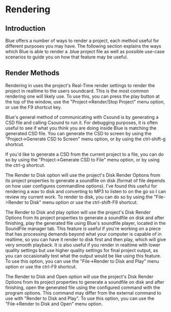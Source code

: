 Rendering
=========

Introduction
------------

Blue offers a number of ways to render a project, each method useful for
different purposes you may have. The following section explains the ways
which Blue is able to render a .blue project file as well as possible
use-case scenarios to guide you on how that feature may be useful.

Render Methods
--------------

Rendering in uses the project\'s Real-Time render settings to render the
project in realtime to the users soundcard. This is the most common
rendering one will likely use. To use this, you can press the play
button at the top of the window, use the \"Project-\>Render/Stop
Project\" menu option, or use the F9 shortcut key.

Blue\'s general method of communicating with Csound is by generating a
CSD file and calling Csound to run it. For debugging purposes, it is
often useful to see if what you think you are doing inside Blue is
matching the generated CSD file. You can generate the CSD to screen by
using the \"Project-\>Generate CSD to Screen\" menu option, or by using
the ctrl-shift-g shortcut.

If you\'d like to generate a CSD from the current project to a file, you
can do so by using the \"Project-\>Generate CSD to File\" menu option,
or by using the ctrl-g shortcut.

The Render to Disk option will use the project\'s Disk Render Options
from its project properties to generate a soundfile on disk (format of
file depends on how user configures commandline options). I\'ve found
this useful for rendering a wav to disk and converting to MP3 to listen
to on the go so I can review my current work. To render to disk, you can
do so by using the \"File-\>Render to Disk\" menu option or use the
ctrl-shift-F9 shortcut.

The Render to Disk and play option will use the project\'s Disk Render
Options from its project properties to generate a soundfile on disk and
after finishing, play the generated file using Blue\'s soundfile player,
located in the SoundFile manager tab. This feature is useful if you\'re
working on a piece that has processing demands beyond what your computer
is capable of in realtime, so you can have it render to disk first and
then play, which will give very smooth playback. It is also useful if
you render in realtime with lower quality settings but use higher
quality settings for final project output, as you can occasionally test
what the output would be like using this feature. To use this option,
you can use the \"File-\>Render to Disk and Play\" menu option or use
the ctrl-F9 shortcut.

The Render to Disk and Open option will use the project\'s Disk Render
Options from its project properties to generate a soundfile on disk and
after finishing, open the generated file using the configured command
with the program options. This command may differ from the external
command to use with \"Render to Disk and Play\". To use this option, you
can use the \"File-\>Render to Disk and Open\" menu option.
